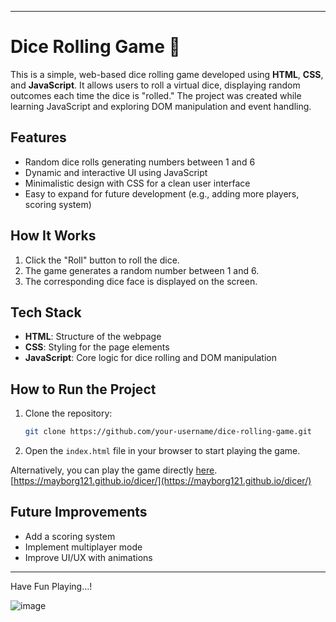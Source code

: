 
---

# Dice Rolling Game 🎲

This is a simple, web-based dice rolling game developed using **HTML**, **CSS**, and **JavaScript**. It allows users to roll a virtual dice, displaying random outcomes each time the dice is "rolled." The project was created while learning JavaScript and exploring DOM manipulation and event handling.

## Features

- Random dice rolls generating numbers between 1 and 6
- Dynamic and interactive UI using JavaScript
- Minimalistic design with CSS for a clean user interface
- Easy to expand for future development (e.g., adding more players, scoring system)

## How It Works

1. Click the "Roll" button to roll the dice.
2. The game generates a random number between 1 and 6.
3. The corresponding dice face is displayed on the screen.

## Tech Stack

- **HTML**: Structure of the webpage
- **CSS**: Styling for the page elements
- **JavaScript**: Core logic for dice rolling and DOM manipulation

## How to Run the Project

1. Clone the repository:
   ```bash
   git clone https://github.com/your-username/dice-rolling-game.git
   ```
2. Open the `index.html` file in your browser to start playing the game.

Alternatively, you can play the game directly [here](https://mayborg121.github.io/dicer/).
[https://mayborg121.github.io/dicer/](https://mayborg121.github.io/dicer/)

## Future Improvements

- Add a scoring system
- Implement multiplayer mode
- Improve UI/UX with animations

---

Have Fun Playing...!

![image](https://github.com/user-attachments/assets/24659b46-a6fd-4732-b18a-9905a961a240)


